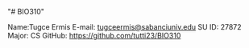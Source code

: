 "# BIO310" 

Name:Tugce Ermis
E-mail: tugceermis@sabanciuniv.edu
SU ID: 27872
Major: CS
GitHub: https://github.com/tutti23/BIO310

